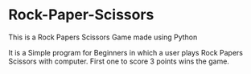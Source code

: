 # Rock-Paper-Scissors
This is a Rock Papers Scissors Game made using Python

It is a Simple program for Beginners in which a user plays Rock Papers Scissors with computer. First one to score 3 points wins the game.
